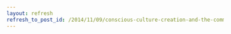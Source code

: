 ```yaml
---
layout: refresh
refresh_to_post_id: /2014/11/09/conscious-culture-creation-and-the-community-mastery-board
---
```

